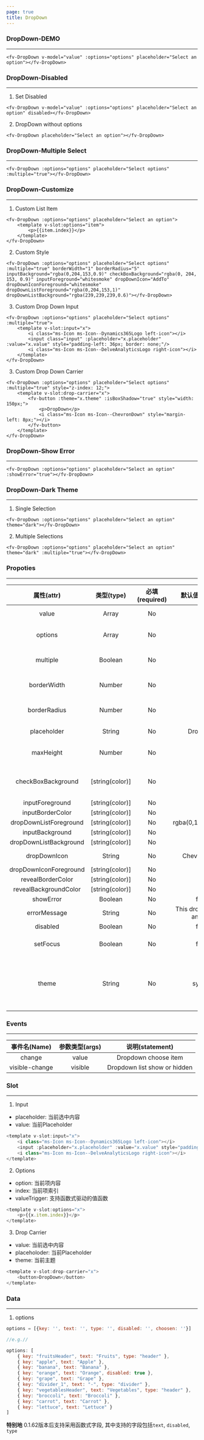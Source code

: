 ```yaml
---
page: true
title: DropDown
--- 
```

### DropDown-DEMO
---

<script>
export default {
    data () {
        return {
            value: [],
            options: [
                { key: "fruitsHeader", text: "Fruits", type: "header" },
                { key: "apple", text: "Apple" },
                { key: "banana", text: "Banana" },
                { key: "orange", text: "Orange", disabled: true },
                { key: "grape", text: "Grape" },
                { key: "divider_1", text: "-", type: "divider" },
                { key: "vegetablesHeader", text: "Vegetables", type: "header" },
                { key: "broccoli", text: "Broccoli" },
                { key: "carrot", text: "Carrot" },
                { key: "lettuce", text: "Lettuce" }
            ]
        }
    }
}
</script>

<ClientOnly>
<fv-DropDown v-model="value" :options="options" placeholder="Select an option" style="z-index: 3;"></fv-DropDown>
</ClientOnly>

```vue
<fv-DropDown v-model="value" :options="options" placeholder="Select an option"></fv-DropDown>
```

### DropDown-Disabled
---
1. Set Disabled


<ClientOnly>
<fv-DropDown v-model="value" :options="options" placeholder="Select an option" disabled style="z-index: 2;"></fv-DropDown>
</ClientOnly>

```vue
<fv-DropDown v-model="value" :options="options" placeholder="Select an option" disabled></fv-DropDown>
```

2. DropDown without options


<ClientOnly>
<fv-DropDown placeholder="Select an option" style="z-index: 1;"></fv-DropDown>
</ClientOnly>

```vue
<fv-DropDown placeholder="Select an option"></fv-DropDown>
```

### DropDown-Multiple Select
---

<ClientOnly>
<fv-DropDown :options="options" placeholder="Select options" :multiple="true" style="z-index: 5;"></fv-DropDown>
</ClientOnly>

```vue
<fv-DropDown :options="options" placeholder="Select options" :multiple="true"></fv-DropDown>
```

### DropDown-Customize
---
1. Custom List Item


<ClientOnly>
<fv-DropDown :options="options" placeholder="Select an option" style="z-index: 4;"><template v-slot:options="item"><p>{{item.index}}</p></template></fv-DropDown>
</ClientOnly>

```vue
<fv-DropDown :options="options" placeholder="Select an option">
    <template v-slot:options="item">
        <p>{{item.index}}</p>
    </template>
</fv-DropDown>
```

2. Custom Style


<ClientOnly>
<fv-DropDown :options="options" placeholder="Select options" :multiple="true" borderWidth="1" borderRadius="5" inputBackground="rgba(0,204,153,0.9)" checkBoxBackground="rgba(0, 204, 153, 0.9)" inputForeground="whitesmoke" dropDownIcon="AddTo" dropDownIconForeground="whitesmoke" dropDownListForeground="rgba(0,204,153,1)" dropDownListBackground="rgba(239,239,239,0.6)" style="z-index: 13;"></fv-DropDown>
</ClientOnly>
 
```vue
<fv-DropDown :options="options" placeholder="Select options" :multiple="true" borderWidth="1" borderRadius="5" inputBackground="rgba(0,204,153,0.9)" checkBoxBackground="rgba(0, 204, 153, 0.9)" inputForeground="whitesmoke" dropDownIcon="AddTo" dropDownIconForeground="whitesmoke" dropDownListForeground="rgba(0,204,153,1)" dropDownListBackground="rgba(239,239,239,0.6)"></fv-DropDown>
```

3. Custom Drop Down Input


<ClientOnly>
<fv-DropDown :options="options" placeholder="Select options" :multiple="true" style="z-index: 12;"><template v-slot:input="x"><i class="ms-Icon ms-Icon--Dynamics365Logo left-icon"></i><input :placeholder="x.placeholder" :value="x.value" style="padding-left: 36px; border: none;"/><i class="ms-Icon ms-Icon--DelveAnalyticsLogo right-icon"></i></template></fv-DropDown>
</ClientOnly>

```vue
<fv-DropDown :options="options" placeholder="Select options" :multiple="true">
    <template v-slot:input="x">
        <i class="ms-Icon ms-Icon--Dynamics365Logo left-icon"></i>
        <input class="input" :placeholder="x.placeholder" :value="x.value" style="padding-left: 36px; border: none;"/>
        <i class="ms-Icon ms-Icon--DelveAnalyticsLogo right-icon"></i>
    </template>
</fv-DropDown>
```

3. Custom Drop Down Carrier

<ClientOnly>
<fv-DropDown :options="options" placeholder="Select options" :multiple="true" style="z-index: 12;"><template v-slot:drop-carrier="x"><fv-button :theme="x.theme" :isBoxShadow="true" style="width: 150px;"><p>DropDown</p><i class="ms-Icon ms-Icon--ChevronDown" style="margin-left: 8px;"></i></fv-button></template></fv-DropDown>
</ClientOnly>

```vue
<fv-DropDown :options="options" placeholder="Select options" :multiple="true" style="z-index: 12;">
    <template v-slot:drop-carrier="x">
        <fv-button :theme="x.theme" :isBoxShadow="true" style="width: 150px;">
            <p>DropDown</p>
            <i class="ms-Icon ms-Icon--ChevronDown" style="margin-left: 8px;"></i>
        </fv-button>
    </template>
</fv-DropDown>
```

### DropDown-Show Error
---

<ClientOnly>
<fv-DropDown :options="options" placeholder="Select an option" :showError="true" style="z-index: 11;"></fv-DropDown>
</ClientOnly>

```vue
<fv-DropDown :options="options" placeholder="Select an option" :showError="true"></fv-DropDown>
```

### DropDown-Dark Theme
---
1. Single Selection


<ClientOnly>
<fv-DropDown :options="options" placeholder="Select an option" theme="dark" style="z-index: 6;"></fv-DropDown>
</ClientOnly>

```vue
<fv-DropDown :options="options" placeholder="Select an option" theme="dark"></fv-DropDown>
```

2. Multiple Selections


<ClientOnly>
<fv-DropDown :options="options" placeholder="Select an option" theme="dark" :multiple="true" style="z-index: 5;"></fv-DropDown>
</ClientOnly>

```vue
<fv-DropDown :options="options" placeholder="Select an option" theme="dark" :multiple="true"></fv-DropDown>
```

### Propoties
---
|       属性(attr)       |   类型(type)    | 必填(required) |      默认值(default)       |                      说明(statement)                      |
|:----------------------:|:---------------:|:--------------:|:--------------------------:|:---------------------------------------------------------:|
|         value          |      Array      |       No       |            N/A             |                       Choosen Value                       |
|        options         |      Array      |       No       |            N/A             |                  Dropdown options array                   |
|        multiple        |     Boolean     |       No       |            N/A             |                 Is enable multiple select                 |
|      borderWidth       |     Number      |       No       |             2              |                   Dropdown border width                   |
|      borderRadius      |     Number      |       No       |             6              |                  Dropdown border radius                   |
|      placeholder       |     String      |       No       |          Dropdown          |                   Dropdown placeholder                    |
|       maxHeight        |     Number      |       No       |            N/A             |                 Dropdown list max height                  |
|   checkBoxBackground   | [string(color)] |       No       |            N/A             |             CheckBox Background when Multiple             |
|    inputForeground     | [string(color)] |       No       |            N/A             |                                                           |
|    inputBorderColor    | [string(color)] |       No       |            N/A             |                                                           |
| dropDownListForeground | [string(color)] |       No       |    rgba(0,120,215,0.9)     |                                                           |
|    inputBackground     | [string(color)] |       No       |            N/A             |                                                           |
| dropDownListBackground | [string(color)] |       No       |            N/A             |                                                           |
|      dropDownIcon      |     String      |       No       |        ChevronDown         |                   Icon with Fabric-Icon                   |
| dropDownIconForeground | [string(color)] |       No       |            N/A             |                                                           |
|   revealBorderColor    | [string(color)] |       No       |            N/A             |                                                           |
| revealBackgroundColor  | [string(color)] |       No       |            N/A             |                                                           |
|       showError        |     Boolean     |       No       |           false            |                                                           |
|      errorMessage      |     String      |       No       | This dropdown has an error |                                                           |
|        disabled        |     Boolean     |       No       |           false            |                                                           |
|        setFocus        |     Boolean     |       No       |           false            |                Whether Dropdown list show                 |
|         theme          |     String      |       No       |           system           | 主题样式, 包含`light`, `dark`, `system`, `custom`几种样式 |

### Events
---
|  事件名(Name)  | 参数类型(args) |       说明(statement)        |
|:--------------:|:--------------:|:----------------------------:|
|     change     |     value      |     Dropdown choose item     |
| visible-change |    visible     | Dropdown list show or hidden |

### Slot
---
1. Input

- placeholder: 当前选中内容
- value: 当前Placeholder

```javascript
<template v-slot:input="x">
    <i class="ms-Icon ms-Icon--Dynamics365Logo left-icon"></i>
    <input :placeholder="x.placeholder" :value="x.value" style="padding-left: 36px;"/>
    <i class="ms-Icon ms-Icon--DelveAnalyticsLogo right-icon"></i>
</template>
```

2. Options

- option: 当前项内容
- index: 当前项索引
- valueTrigger: 支持函数式驱动的值函数

```javascript
<template v-slot:options="x">
    <p>{{x.item.index}}</p>
</template>
```

3. Drop Carrier

- value: 当前选中内容
- placeholoder: 当前Placeholder
- theme: 当前主题

```javascript
<template v-slot:drop-carrier="x">
    <button>DropDown</button>
</template>
```

### Data
---
1. options

```javascript
options = [{key: '', text: '', type: '', disabled: '', choosen: ''}]

//e.g.//

options: [
    { key: "fruitsHeader", text: "Fruits", type: "header" },
    { key: "apple", text: "Apple" },
    { key: "banana", text: "Banana" },
    { key: "orange", text: "Orange", disabled: true },
    { key: "grape", text: "Grape" },
    { key: "divider_1", text: "-", type: "divider" },
    { key: "vegetablesHeader", text: "Vegetables", type: "header" },
    { key: "broccoli", text: "Broccoli" },
    { key: "carrot", text: "Carrot" },
    { key: "lettuce", text: "Lettuce" }
]
```

**特别地** 0.1.62版本后支持采用函数式字段, 其中支持的字段包括`text`, `disabled`, `type`